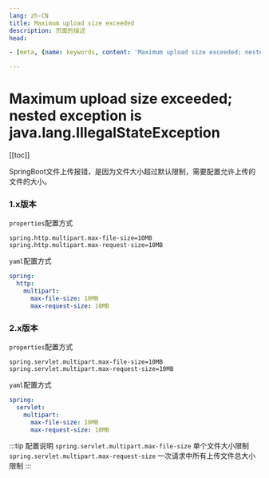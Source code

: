 ```yaml
---
lang: zh-CN    
title: Maximum upload size exceeded  
description: 页面的描述  
head:

- [meta, {name: keywords, content: 'Maximum upload size exceeded; nested exception is java.lang.IllegalStateException'}]

---
```


# Maximum upload size exceeded; nested exception is java.lang.IllegalStateException

[[toc]]

SpringBoot文件上传报错，是因为文件大小超过默认限制，需要配置允许上传的文件的大小。

### 1.x版本

`properties`配置方式

```text
spring.http.multipart.max-file-size=10MB
spring.http.multipart.max-request-size=10MB
```

`yaml`配置方式

```yaml
spring:
  http:
    multipart:
      max-file-size: 10MB
      max-request-size: 10MB
```

### 2.x版本

`properties`配置方式

```text
spring.servlet.multipart.max-file-size=10MB
spring.servlet.multipart.max-request-size=10MB
```

`yaml`配置方式

```yaml
spring:
  servlet:
    multipart:
      max-file-size: 10MB
      max-request-size: 10MB

```

:::tip 配置说明
`spring.servlet.multipart.max-file-size` 单个文件大小限制  
`spring.servlet.multipart.max-request-size` 一次请求中所有上传文件总大小限制
:::

<Comment></Comment>

